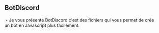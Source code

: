 ## BotDiscord

・Je vous présente BotDiscord c'est des fichiers qui vous permet de crée un bot en Javascript plus facilement.

